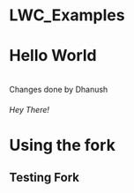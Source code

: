 # LWC_Examples
<h1>Hello World</h1>
<br>Changes done by Dhanush</br>
<h6>Hey There!</h6>
<h1>Using the fork</h1>
<h2>Testing Fork</h2>
<br>